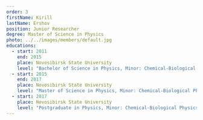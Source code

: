 ```yaml
---
order: 3
firstName: Kirill
lastName: Ershov
position: Junior Researcher
degree: Master of Science in Physics
photo: ../../images/members/default.jpg
educations:
  - start: 2011
    end: 2015
    place: Novosibirsk State University
    level: "Bachelor of Science in Physics, Minor: Chemical-Biological Physics"
  - start: 2015
    end: 2017
    place: Novosibirsk State University
    level: "Master of Science in Physics, Minor: Chemical-Biological Physics"
  - start: 2017
    place: Novosibirsk State University
    level: "Postgraduate in Physics, Minor: Chemical-Biological Physics"
---
```


